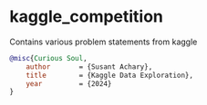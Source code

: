 # kaggle_competition
Contains various problem statements from kaggle

```bibtex
@misc{Curious Soul,
    author       = {Susant Achary},
    title        = {Kaggle Data Exploration},
    year         = {2024}
}
```
